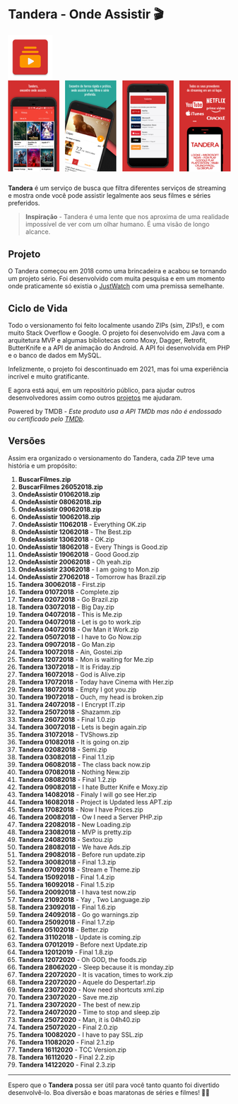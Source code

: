 # Tandera - Onde Assistir 🎬

<img src="app\src\main\res\mipmap-xxxhdpi\ic_launcher.png" alt="Tandera - Onde Assistir" style="width:100px;"/>

<div style="display: flex; justify-content: space-between;">
    <img src="image\Tandera-Screenshot-01.png" alt="Google Play 1" style="width:23%;"/>
    <img src="image\Tandera-Screenshot-02.png" alt="Google Play 2" style="width:23%;"/>
    <img src="image\Tandera-Screenshot-03.png" alt="Google Play 3" style="width:23%;"/>
    <img src="image\Tandera-Screenshot-05.png" alt="Google Play 4" style="width:23%;"/>
</div>

##

**Tandera** é um serviço de busca que filtra diferentes serviços de streaming e mostra onde você pode assistir legalmente aos seus filmes e séries preferidos.

> **Inspiração** - Tandera é uma lente que nos aproxima de uma realidade impossível de ver com um olhar humano. É uma visão de longo alcance.

## Projeto

O Tandera começou em 2018 como uma brincadeira e acabou se tornando um projeto sério. Foi desenvolvido com muita pesquisa e em um momento onde praticamente só existia o [JustWatch](https://www.justwatch.com/) com uma premissa semelhante.

## Ciclo de Vida

Todo o versionamento foi feito localmente usando ZIPs (sim, ZIPs!), e com muito Stack Overflow e Google. O projeto foi desenvolvido em Java com a arquitetura MVP e algumas bibliotecas como Moxy, Dagger, Retrofit, ButterKnife e a API de animação do Android. A API foi desenvolvida em PHP e o banco de dados em MySQL.

Infelizmente, o projeto foi descontinuado em 2021, mas foi uma experiência incrível e muito gratificante.

E agora está aqui, em um repositório público, para ajudar outros desenvolvedores assim como outros [projetos](app\src\main\assets\licenses.xhtml) me ajudaram.

Powered by TMDB - _Este produto usa a API TMDb mas não é endossado ou certificado pelo [TMDb](https://www.themoviedb.org/)_.

## Versões

Assim era organizado o versionamento do Tandera, cada ZIP teve uma história e um propósito:

01.  **BuscarFilmes.zip**
02.  **BuscarFilmes 26052018.zip**
03.  **OndeAssistir 01062018.zip**
04.  **OndeAssistir 08062018.zip**
05.  **OndeAssistir 09062018.zip**
06.  **OndeAssistir 10062018.zip**
07.  **OndeAssistir 11062018** - Everything OK.zip
08.  **OndeAssistir 12062018** - The Best.zip
09.  **OndeAssistir 13062018** - OK.zip
10.  **OndeAssistir 18062018** - Every Things is Good.zip
11.  **OndeAssistir 19062018** - Good Good.zip
12.  **OndeAssistir 20062018** - Oh yeah.zip
13.  **OndeAssistir 23062018** - I am going to Mon.zip
14.  **OndeAssistir 27062018** - Tomorrow has Brazil.zip
15.  **Tandera 30062018** - First.zip
16.  **Tandera 01072018** - Complete.zip
17.  **Tandera 02072018** - Go Brazil.zip
18.  **Tandera 03072018** - Big Day.zip
19.  **Tandera 04072018** - This is Me.zip
20.  **Tandera 04072018** - Let is go to work.zip
21.  **Tandera 04072018** - Ow Man it Work.zip
22.  **Tandera 05072018** - I have to Go Now.zip
23.  **Tandera 09072018** - Go Man.zip
24.  **Tandera 10072018** - Ain, Gostei.zip
25.  **Tandera 12072018** - Mon is waiting for Me.zip
26.  **Tandera 13072018** - It is Friday.zip
27.  **Tandera 16072018** - God is Alive.zip
28.  **Tandera 17072018** - Today have Cinema with Her.zip
29.  **Tandera 18072018** - Empty I got you.zip
30.  **Tandera 19072018** - Ouch, my head is broken.zip
31.  **Tandera 24072018** - I Encrypt IT.zip
32.  **Tandera 25072018** - Shazamm.zip
33.  **Tandera 26072018** - Final 1.0.zip
34.  **Tandera 30072018** - Lets is begin again.zip
35.  **Tandera 31072018** - TVShows.zip
36.  **Tandera 01082018** - It is going on.zip
37.  **Tandera 02082018** - Semi.zip
38.  **Tandera 03082018** - Final 1.1.zip
39.  **Tandera 06082018** - The class back now.zip
40.  **Tandera 07082018** - Nothing New.zip
41.  **Tandera 08082018** - Final 1.2.zip
42.  **Tandera 09082018** - I hate Butter Knife e Moxy.zip
43.  **Tandera 14082018** - Finaly I will go see Her.zip
44.  **Tandera 16082018** - Project is Updated less APT.zip
45.  **Tandera 17082018** - Now I have Prices.zip
46.  **Tandera 20082018** - Ow I need a Server PHP.zip
47.  **Tandera 22082018** - New Loading.zip
48.  **Tandera 23082018** - MVP is pretty.zip
49.  **Tandera 24082018** - Sextou.zip
50.  **Tandera 28082018** - We have Ads.zip
51.  **Tandera 29082018** - Before run update.zip
52.  **Tandera 30082018** - Final 1.3.zip
53.  **Tandera 07092018** - Stream e Theme.zip
54.  **Tandera 15092018** - Final 1.4.zip
55.  **Tandera 16092018** - Final 1.5.zip
56.  **Tandera 20092018** - I hava test now.zip
57.  **Tandera 21092018** - Yay , Two Language.zip
58.  **Tandera 23092018** - Final 1.6.zip
59.  **Tandera 24092018** - Go go warnings.zip
60.  **Tandera 25092018** - Final 1.7.zip
61.  **Tandera 05102018** - Better.zip
62.  **Tandera 31102018** - Update is coming.zip
63.  **Tandera 07012019** - Before next Update.zip
64.  **Tandera 12012019** - Final 1.8.zip
65.  **Tandera 12072020** - Oh GOD, the foods.zip
66.  **Tandera 28062020** - Sleep because it is monday.zip
67.  **Tandera 22072020** - It is vacation, times to work.zip
68.  **Tandera 22072020** - Aquele do Despertar!.zip
69.  **Tandera 23072020** - Now need shortcuts xml.zip
70.  **Tandera 23072020** - Save me.zip
71.  **Tandera 23072020** - The best of new.zip
72.  **Tandera 24072020** - Time to stop and sleep.zip
73.  **Tandera 25072020** - Man, it is 04h40.zip
74.  **Tandera 25072020** - Final 2.0.zip
75.  **Tandera 10082020** - I have to pay SSL.zip
76.  **Tandera 11082020** - Final 2.1.zip
77.  **Tandera 16112020** - TCC Version.zip
78.  **Tandera 16112020** - Final 2.2.zip
79.  **Tandera 14122020** - Final 2.3.zip

* * *

Espero que o **Tandera** possa ser útil para você tanto quanto foi divertido desenvolvê-lo. Boa diversão e boas maratonas de séries e filmes! 🍿🎥
